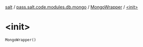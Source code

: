 [salt](../../index.md) / [pass.salt.code.modules.db.mongo](../index.md) / [MongoWrapper](index.md) / [&lt;init&gt;](./-init-.md)

# &lt;init&gt;

`MongoWrapper()`
